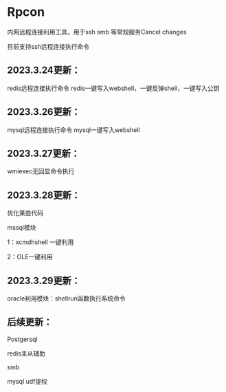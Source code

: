 # Rpcon
 内网远程连接利用工具，用于ssh smb 等常规服务Cancel changes

目前支持ssh远程连接执行命令

## 2023.3.24更新：

redis远程连接执行命令 redis一键写入webshell，一键反弹shell，一键写入公钥

## 2023.3.26更新：

mysql远程连接执行命令 mysql一键写入webshell 

## 2023.3.27更新：

wmiexec无回显命令执行

## 2023.3.28更新：

优化某些代码

mssql模块

1：xcmdhshell 一键利用

2：OLE一键利用

## 2023.3.29更新：

oracle利用模块：shellrun函数执行系统命令

## 后续更新：

Postgersql

redis主从辅助

smb

mysql udf提权
